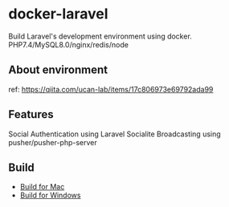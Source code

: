 # docker-laravel

Build Laravel's development environment using docker.
PHP7.4/MySQL8.0/nginx/redis/node

## About environment

ref: https://qiita.com/ucan-lab/items/17c806973e69792ada99

## Features

Social Authentication using Laravel Socialite
Broadcasting using pusher/pusher-php-server

## Build

- [Build for Mac](https://github.com/ucan-lab/docker-laravel/wiki/Build-for-Mac)
- [Build for Windows](https://github.com/ucan-lab/docker-laravel/wiki/Build-for-Windows)
